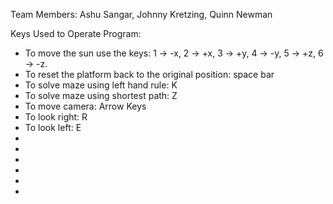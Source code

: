 Team Members: Ashu Sangar, Johnny Kretzing, Quinn Newman

Keys Used to Operate Program: 
- To move the sun use the keys: 1 -> -x, 2 -> +x, 3 -> +y, 4 -> -y, 5 -> +z, 6 -> -z.
- To reset the platform back to the original position: space bar
- To solve maze using left hand rule: K
- To solve maze using shortest path: Z
- To move camera: Arrow Keys
- To look right: R
- To look left: E
-
-
-
-
-
-